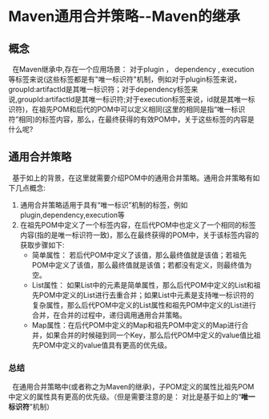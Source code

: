 # Maven通用合并策略--Maven的继承
## 概念
&nbsp;&nbsp;在Maven继承中,存在一个应用场景： 对于plugin ， dependency , execution等标签来说(这些标签都是有"唯一标识符"机制，例如对于plugin标签来说，groupId:artifactId是其唯一标识符；对于dependency标签来说,groupId:artifactId是其唯一标识符;对于execution标签来说，id就是其唯一标识符)，在祖先POM和后代的POM中可以定义相同(这里的相同是指“唯一标识符”相同)的标签内容，那么，在最终获得的有效POM中，关于这些标签的内容是什么呢?

## 通用合并策略
&nbsp;&nbsp;基于如上的背景，在这里就需要介绍POM中的通用合并策略。通用合并策略有如下几点概念:
1. 通用合并策略适用于具有“唯一标识”机制的标签，例如plugin,dependency,execution等
2. 在祖先POM中定义了一个标签内容，在后代POM中也定义了一个相同的标签内容(指的是唯一标识符一致)，那么在最终获得的POM中，关于该标签内容的获取步骤如下:
   - 简单属性： 若后代POM中定义了该值，那么最终值就是该值；若祖先POM中定义了该值，那么最终值就是该值；若都没有定义，则最终值为空。
   - List属性： 如果List中的元素是简单属性，那么后代POM中定义的List和祖先POM中定义的List进行去重合并；如果List中元素是支持唯一标识符的复杂属性，那么后代POM中定义的List属性和祖先POM中定义的List进行合并，在合并的过程中，递归调用通用合并策略。
   - Map属性：在后代POM中定义的Map和祖先POM中定义的Map进行合并，如果合并的时候碰到同一个Key，那么后代POM中定义的value值比祖先POM中定义的value值具有更高的优先级。

### 总结
&nbsp;&nbsp;在通用合并策略中(或者称之为Maven的继承)，子POM定义的属性比祖先POM中定义的属性具有更高的优先级。（但是需要注意的是： 对比是基于如上的“**唯一标识符**”机制）